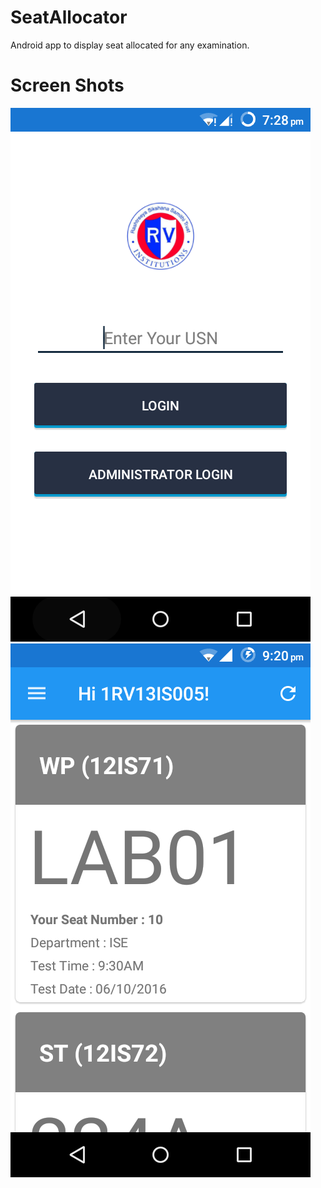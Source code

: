 # SeatAllocator
Android app to display seat allocated for any examination.

# Screen Shots 

![Screenshot](https://github.com/Samhithgb/SeatAllocator/blob/master/Screenshot_2016-10-04-19-28-27.png)
![Screenshot](https://github.com/Samhithgb/SeatAllocator/blob/master/Screenshot_2016-10-05-21-20-45.png)
